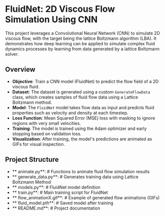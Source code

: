 # FluidNet: 2D Viscous Flow Simulation Using CNN

This project leverages a Convolutional Neural Network (CNN) to simulate 2D viscous flow, with the target being the lattice Boltzmann algorithm (LBA). It demonstrates how deep learning can be applied to simulate complex fluid dynamics processes by learning from data generated by a lattice Boltzmann solver.

## Overview

- **Objective**: Train a CNN model (FluidNet) to predict the flow field of a 2D viscous fluid.
- **Dataset**: The dataset is generated using a custom `GenerateFlowData` class, which creates samples of fluid flow data using a Lattice Boltzmann method.
- **Model**: The `FluidNet` model takes flow data as input and predicts fluid properties such as velocity and density at each timestep.
- **Loss Function**: Mean Squared Error (MSE) loss with masking to ignore regions with very small velocities.
- **Training**: The model is trained using the Adam optimizer and early stopping based on validation loss.
- **Visualization**: After training, the model's predictions are animated as GIFs for visual inspection.

## Project Structure

- ** animate.py**: # Functions to animate fluid flow simulation results
- ** generate_data.py**: # Generates training data using Lattice Boltzmann Method
- ** models.py**: # FluidNet model definition
- ** train.py**: # Main training script for FluidNet
- ** flow_animationX.gif**: # Example of generated flow animations (GIFs)
- ** fluid_model.pth**: # Saved model after training  
- ** README.md**: # Project documentation

